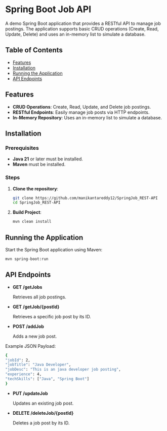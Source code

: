 # Spring Boot Job API

A demo Spring Boot application that provides a RESTful API to manage job postings. The application supports basic CRUD operations (Create, Read, Update, Delete) and uses an in-memory list to simulate a database.
## Table of Contents

- [Features](#features)
- [Installation](#installation)
- [Running the Application](#running-the-application)
- [API Endpoints](#api-endpoints)

## Features

- **CRUD Operations**: Create, Read, Update, and Delete job postings.
- **RESTful Endpoints**: Easily manage job posts via HTTP endpoints.
- **In-Memory Repository**: Uses an in-memory list to simulate a database.



## Installation

### Prerequisites

- **Java 21** or later must be installed.
- **Maven** must be installed.

### Steps

1. **Clone the repository**:
   ```bash
   git clone https://github.com/manikantareddy12/SpringJob_REST-API
   cd SpringJob_REST-API


2. **Build Project**:
    ```bash
   mvn clean install


## Running the Application

Start the Spring Boot application using Maven:

```bash
mvn spring-boot:run

```
## API Endpoints
- **GET /getJobs**

    Retrieves all job postings.

- **GET /getJob/{postId}**

  Retrieves a specific job post by its ID.
- **POST /addJob**

    Adds a new job post.

Example JSON Payload:
```bash
{
"jobId": 2,
"jobTitle": "Java Developer",
"jobDesc": "This is an java developer job posting",
"experience": 4,
"techSkills": ["Java", "Spring Boot"]
}
```

- **PUT /updateJob**

    Updates an existing job post.

- **DELETE /deleteJob/{postId}**

    Deletes a job post by its ID.